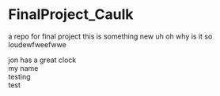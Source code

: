 # FinalProject_Caulk
a repo for final project 
this is something new
uh oh why is it so loudewfweefwwe

jon has a great clock  
my name  
testing  
test
